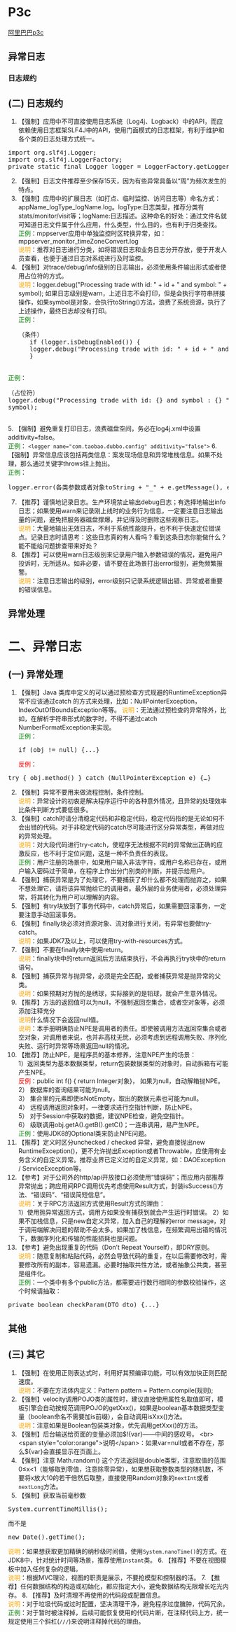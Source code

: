 # P3c

[阿里巴巴p3c](https://github.com/alibaba/p3c)


## 异常日志

### 日志规约

## (二) 日志规约 
1. 【强制】应用中不可直接使用日志系统（Log4j、Logback）中的API，而应依赖使用日志框架SLF4J中的API，使用门面模式的日志框架，有利于维护和各个类的日志处理方式统一。 
<pre>
import org.slf4j.Logger;
import org.slf4j.LoggerFactory;
private static final Logger logger = LoggerFactory.getLogger(Abc.class);  
</pre>
2. 【强制】日志文件推荐至少保存15天，因为有些异常具备以“周”为频次发生的特点。 
3. 【强制】应用中的扩展日志（如打点、临时监控、访问日志等）命名方式：appName_logType_logName.log。logType:日志类型，推荐分类有stats/monitor/visit等；logName:日志描述。这种命名的好处：通过文件名就可知道日志文件属于什么应用，什么类型，什么目的，也有利于归类查找。 
<br><span style="color:green">正例</span>：mppserver应用中单独监控时区转换异常，如：                                 
mppserver_monitor_timeZoneConvert.log 
<br><span style="color:orange">说明</span>：推荐对日志进行分类，如将错误日志和业务日志分开存放，便于开发人员查看，也便于通过日志对系统进行及时监控。 
4. 【强制】对trace/debug/info级别的日志输出，必须使用条件输出形式或者使用占位符的方式。 
<br><span style="color:orange">说明</span>：logger.debug("Processing trade with id: " + id + " and symbol: " + symbol); 如果日志级别是warn，上述日志不会打印，但是会执行字符串拼接操作，如果symbol是对象，会执行toString()方法，浪费了系统资源，执行了上述操作，最终日志却没有打印。 
<br><span style="color:green">正例</span>：
    <pre>（条件） 
      if (logger.isDebugEnabled()) {    
      logger.debug("Processing trade with id: " + id + " and symbol: " + symbol);   
      }  </pre>     
<br><span style="color:green">正例</span>：
    <pre>（占位符） 
          logger.debug("Processing trade with id: {} and symbol : {} ", id, symbol);  
    </pre>
5. 【强制】避免重复打印日志，浪费磁盘空间，务必在log4j.xml中设置additivity=false。 
<br><span style="color:green">正例</span>：
      `<logger name="com.taobao.dubbo.config" additivity="false">`
6. 【强制】异常信息应该包括两类信息：案发现场信息和异常堆栈信息。如果不处理，那么通过关键字throws往上抛出。 
<br><span style="color:green">正例</span>：
<pre>logger.error(各类参数或者对象toString + "_" + e.getMessage(), e);</pre> 
7. 【推荐】谨慎地记录日志。生产环境禁止输出debug日志；有选择地输出info日志；如果使用warn来记录刚上线时的业务行为信息，一定要注意日志输出量的问题，避免把服务器磁盘撑爆，并记得及时删除这些观察日志。 <br><span style="color:orange">说明</span>：大量地输出无效日志，不利于系统性能提升，也不利于快速定位错误点。记录日志时请思考：这些日志真的有人看吗？看到这条日志你能做什么？能不能给问题排查带来好处？ 
8. 【推荐】可以使用warn日志级别来记录用户输入参数错误的情况，避免用户投诉时，无所适从。如非必要，请不要在此场景打出error级别，避免频繁报警。
<br><span style="color:orange">说明</span>：注意日志输出的级别，error级别只记录系统逻辑出错、异常或者重要的错误信息。

## 异常处理

# 二、异常日志 
## (一) 异常处理 
1. 【强制】Java 类库中定义的可以通过预检查方式规避的RuntimeException异常不应该通过catch 的方式来处理，比如：NullPointerException，IndexOutOfBoundsException等等。 
<span style="color:orange">说明</span>：无法通过预检查的异常除外，比如，在解析字符串形式的数字时，不得不通过catch NumberFormatException来实现。 <br><span style="color:green">正例</span>：<pre>if (obj != null) {...} </pre>
<span style="color:red">反例</span>：
<pre>try { obj.method() } catch (NullPointerException e) {…}</pre>
2. 【强制】异常不要用来做流程控制，条件控制。 
<br><span style="color:orange">说明</span>：异常设计的初衷是解决程序运行中的各种意外情况，且异常的处理效率比条件判断方式要低很多。 
3. 【强制】catch时请分清稳定代码和非稳定代码，稳定代码指的是无论如何不会出错的代码。对于非稳定代码的catch尽可能进行区分异常类型，再做对应的异常处理。 
<br><span style="color:orange">说明</span>：对大段代码进行try-catch，使程序无法根据不同的异常做出正确的应激反应，也不利于定位问题，这是一种不负责任的表现。 
<br><span style="color:green">正例</span>：用户注册的场景中，如果用户输入非法字符，或用户名称已存在，或用户输入密码过于简单，在程序上作出分门别类的判断，并提示给用户。 
4. 【强制】捕获异常是为了处理它，不要捕获了却什么都不处理而抛弃之，如果不想处理它，请将该异常抛给它的调用者。最外层的业务使用者，必须处理异常，将其转化为用户可以理解的内容。 
5. 【强制】有try块放到了事务代码中，catch异常后，如果需要回滚事务，一定要注意手动回滚事务。 
6. 【强制】finally块必须对资源对象、流对象进行关闭，有异常也要做try-catch。 
<br><span style="color:orange">说明</span>：如果JDK7及以上，可以使用try-with-resources方式。 
7. 【强制】不要在finally块中使用return。 
<br><span style="color:orange">说明</span>：finally块中的return返回后方法结束执行，不会再执行try块中的return语句。 
8. 【强制】捕获异常与抛异常，必须是完全匹配，或者捕获异常是抛异常的父类。 
<br><span style="color:orange">说明</span>：如果预期对方抛的是绣球，实际接到的是铅球，就会产生意外情况。 
9. 【推荐】方法的返回值可以为null，不强制返回空集合，或者空对象等，必须添加注释充分
<br><span style="color:orange">说明</span>什么情况下会返回null值。 <br><span style="color:orange">说明</span>：本手册明确防止NPE是调用者的责任。即使被调用方法返回空集合或者空对象，对调用者来说，也并非高枕无忧，必须考虑到远程调用失败、序列化失败、运行时异常等场景返回null的情况。 
10. 【推荐】防止NPE，是程序员的基本修养，注意NPE产生的场景：  
1）返回类型为基本数据类型，return包装数据类型的对象时，自动拆箱有可能产生NPE。     
<span style="color:red">反例</span>：public int f() { return Integer对象}， 如果为null，自动解箱抛NPE。  
2） 数据库的查询结果可能为null。  
3） 集合里的元素即使isNotEmpty，取出的数据元素也可能为null。  
4） 远程调用返回对象时，一律要求进行空指针判断，防止NPE。  
5） 对于Session中获取的数据，建议NPE检查，避免空指针。  
6） 级联调用obj.getA().getB().getC()；一连串调用，易产生NPE。 
<br><span style="color:green">正例</span>：使用JDK8的Optional类来防止NPE问题。 
11. 【推荐】定义时区分unchecked / checked 异常，避免直接抛出new RuntimeException()，更不允许抛出Exception或者Throwable，应使用有业务含义的自定义异常。推荐业界已定义过的自定义异常，如：DAOException / ServiceException等。 
12. 【参考】对于公司外的http/api开放接口必须使用“错误码”；而应用内部推荐异常抛出；跨应用间RPC调用优先考虑使用Result方式，封装isSuccess()方法、“错误码”、“错误简短信息”。 
<br><span style="color:orange">说明</span>：关于RPC方法返回方式使用Result方式的理由：
 <br>1）使用抛异常返回方式，调用方如果没有捕获到就会产生运行时错误。
 2）如果不加栈信息，只是new自定义异常，加入自己的理解的error message，对于调用端解决问题的帮助不会太多。如果加了栈信息，在频繁调用出错的情况下，数据序列化和传输的性能损耗也是问题。 
13. 【参考】避免出现重复的代码（Don’t Repeat Yourself），即DRY原则。 
 <br><span style="color:orange">说明</span>：随意复制和粘贴代码，必然会导致代码的重复，在以后需要修改时，需要修改所有的副本，容易遗漏。必要时抽取共性方法，或者抽象公共类，甚至是组件化。 <br><span style="color:green">正例</span>：一个类中有多个public方法，都需要进行数行相同的参数校验操作，这个时候请抽取： 
 <pre>private boolean checkParam(DTO dto) {...}</pre>


## 其他

## (三) 其它 
1. 【强制】在使用正则表达式时，利用好其预编译功能，可以有效加快正则匹配速度。 
<br><span style="color:orange">说明</span>：不要在方法体内定义：Pattern pattern = Pattern.compile(规则); 
2. 【强制】velocity调用POJO类的属性时，建议直接使用属性名取值即可，模板引擎会自动按规范调用POJO的getXxx()，如果是boolean基本数据类型变量（boolean命名不需要加is前缀），会自动调用isXxx()方法。 <br><span style="color:orange">说明</span>：注意如果是Boolean包装类对象，优先调用getXxx()的方法。 
3. 【强制】后台输送给页面的变量必须加$!{var}——中间的感叹号。 
<br><span style="color:orange">说明</span>：如果var=null或者不存在，那么${var}会直接显示在页面上。 
4. 【强制】注意 Math.random() 这个方法返回是double类型，注意取值的范围 0≤x<1（能够取到零值，注意除零异常），如果想获取整数类型的随机数，不要将x放大10的若干倍然后取整，直接使用Random对象的`nextInt`或者`nextLong`方法。 
5. 【强制】获取当前毫秒数
<pre>System.currentTimeMillis();</pre> 
而不是
<pre>new Date().getTime();</pre> 
<span style="color:orange">说明</span>：如果想获取更加精确的纳秒级时间值，使用`System.nanoTime()`的方式。在JDK8中，针对统计时间等场景，推荐使用`Instant`类。 
6. 【推荐】不要在视图模板中加入任何复杂的逻辑。 <br><span style="color:orange">说明</span>：根据MVC理论，视图的职责是展示，不要抢模型和控制器的活。 
7. 【推荐】任何数据结构的构造或初始化，都应指定大小，避免数据结构无限增长吃光内存。 
8. 【推荐】及时清理不再使用的代码段或配置信息。 
<br><span style="color:orange">说明</span>：对于垃圾代码或过时配置，坚决清理干净，避免程序过度臃肿，代码冗余。 
<br><span style="color:green">正例</span>：对于暂时被注释掉，后续可能恢复使用的代码片断，在注释代码上方，统一规定使用三个斜杠(`///`)来说明注释掉代码的理由。 